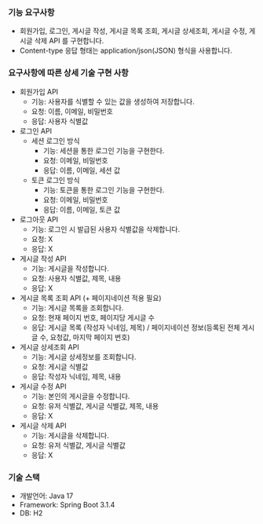 ### 기능 요구사항
- 회원가입, 로그인, 게시글 작성, 게시글 목록 조회, 게시글 상세조회, 게시글 수정, 게시글 삭제 API 를 구현합니다.
- Content-type 응답 형태는 application/json(JSON) 형식을 사용합니다.

### 요구사항에 따른 상세 기술 구현 사항
- 회원가입 API
  - 기능: 사용자를 식별할 수 있는 값을 생성하여 저장합니다.
  - 요청: 이름, 이메일, 비밀번호
  - 응답: 사용자 식별값
- 로그인 API
  - 세션 로그인 방식
    - 기능: 세션을 통한 로그인 기능을 구현한다.
    - 요청: 이메일, 비밀번호
    - 응답: 이름, 이메일, 세션 값
  - 토큰 로그인 방식
    - 기능: 토큰을 통한 로그인 기능을 구현한다.
    - 요청: 이메일, 비밀번호
    - 응답: 이름, 이메일, 토큰 값
- 로그아웃 API
  - 기능: 로그인 시 발급된 사용자 식별값을 삭제합니다.
  - 요청: X
  - 응답: X
- 게시글 작성 API
  - 기능: 게시글을 작성합니다.
  - 요청: 사용자 식별값, 제목, 내용
  - 응답: X
- 게시글 목록 조회 API (+ 페이지네이션 적용 필요)
  - 기능: 게시글 목록을 조회합니다.
  - 요청: 현재 페이지 번호, 페이지당 게시글 수
  - 응답: 게시글 목록 (작성자 닉네임, 제목) / 페이지네이션 정보(등록된 전체 게시글 수, 요청값, 마지막 페이지 번호)
- 게시글 상세조회 API
  - 기능: 게시글 상세정보를 조회합니다.
  - 요청: 게시글 식별값
  - 응답: 작성자 닉네임, 제목, 내용
- 게시글 수정 API
  - 기능: 본인의 게시글을 수정합니다.
  - 요청: 유저 식별값, 게시글 식별값, 제목, 내용
  - 응답: X
- 게시글 삭제 API
  - 기능: 게시글을 삭제합니다.
  - 요청: 유저 식별값, 게시글 식별값
  - 응답: X

### 기술 스택
- 개발언어: Java 17
- Framework: Spring Boot 3.1.4
- DB: H2